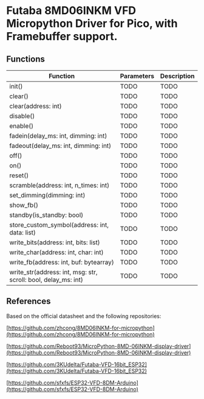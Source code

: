 # Futaba 8MD06INKM VFD Micropython Driver for Pico, with Framebuffer support.


## Functions

| Function | Parameters | Description |
| --- | --- | --- |
| init() | TODO | TODO |
| clear() | TODO | TODO |
| clear(address: int) | TODO | TODO |
| disable() | TODO | TODO |
| enable() | TODO | TODO |
| fadein(delay_ms: int, dimming: int) | TODO | TODO |
| fadeout(delay_ms: int, dimming: int) | TODO | TODO |
| off() | TODO | TODO |
| on() | TODO | TODO |
| reset() | TODO | TODO |
| scramble(address: int, n_times: int) | TODO | TODO |
| set_dimming(dimming: int) | TODO | TODO |
| show_fb() | TODO | TODO |
| standby(is_standby: bool) | TODO | TODO |
| store_custom_symbol(address: int, data: list) | TODO | TODO |
| write_bits(address: int, bits: list) | TODO | TODO |
| write_char(address: int, char: int) | TODO | TODO |
| write_fb(address: int, buf: bytearray) | TODO | TODO |
| write_str(address: int, msg: str, scroll: bool, delay_ms: int) | TODO | TODO |


## References
Based on the official datasheet and the following repositories:

[https://github.com/zhcong/8MD06INKM-for-micropython](https://github.com/zhcong/8MD06INKM-for-micropython)

[https://github.com/Reboot93/MicroPython-8MD-06INKM-display-driver](https://github.com/Reboot93/MicroPython-8MD-06INKM-display-driver)

[https://github.com/3KUdelta/Futaba-VFD-16bit_ESP32](https://github.com/3KUdelta/Futaba-VFD-16bit_ESP32)

[https://github.com/sfxfs/ESP32-VFD-8DM-Arduino](https://github.com/sfxfs/ESP32-VFD-8DM-Arduino)
